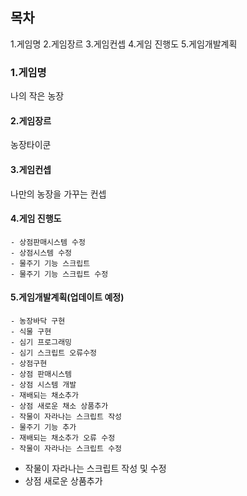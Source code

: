 ## 목차
1.게임명
2.게임장르
3.게임컨셉
4.게임 진행도
5.게임개발계획






### 1.게임명

나의 작은 농장
#### 2.게임장르

농장타이쿤

#### 3.게임컨셉

나만의 농장을 가꾸는 컨셉 

#### 4.게임 진행도
    - 상점판매시스템 수정
    - 상점시스템 수정
    - 물주기 기능 스크립트
    - 물주기 기능 스크립트 수정


#### 5.게임개발계획(업데이트 예정)
    - 농장바닥 구현
    - 식물 구현
    - 심기 프로그래밍
    - 심기 스크립트 오류수정
    - 상점구현
    - 상점 판매시스템 
    - 상점 시스템 개발
    - 재배되는 채소추가
    - 상점 새로운 채소 상품추가
    - 작물이 자라나는 스크립트 작성
    - 물주기 기능 추가
    - 재배되는 채소추가 오류 수정
    - 작물이 자라나는 스크립트 수정
   - 작물이 자라나는 스크립트 작성 및 수정
   - 상점 새로운 상품추가
